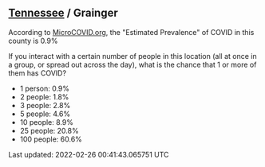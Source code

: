 
## [Tennessee](/united-states/tennessee) / Grainger

According to [MicroCOVID.org](http://microcovid.org),
the "Estimated Prevalence" of COVID in this county is 0.9%

If you interact with a certain number of people in this location
(all at once in a group, or spread out across the day), what is the chance that
1 or more of them has COVID?

- 1 person: 0.9%
- 2 people: 1.8%
- 3 people: 2.8%
- 5 people: 4.6%
- 10 people: 8.9%
- 25 people: 20.8%
- 100 people: 60.6%

Last updated: 2022-02-26 00:41:43.065751 UTC
